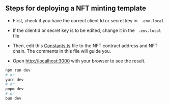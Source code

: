 ## Steps for deploying a NFT minting template

- First, check if you have the correct client Id or secret key in ``` .env.local``` 

- If the clientId or secret key is to be edited, change it in the ``` .env.local``` file

- Then, edit this [Constants.ts](./src/lib/constants.ts) file to the NFT contract address and NFT chain. The comments in this file will guide you.

- Open [http://localhost:3000](http://localhost:3000) with your browser to see the result.

```bash
npm run dev
# or
yarn dev
# or
pnpm dev
# or
bun dev
```
